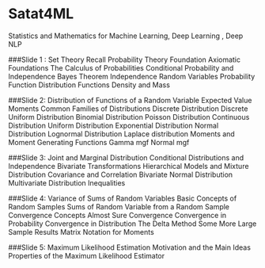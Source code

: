 # Satat4ML
Statistics and Mathematics for Machine Learning, Deep Learning , Deep NLP

###Slide 1 :
  Set Theory Recall
  Probability Theory Foundation
    Axiomatic Foundations
    The Calculus of Probabilities
    Conditional Probability and Independence
    Bayes Theorem
    Independence
    Random Variables
    Probability Function
    Distribution Functions
    Density and Mass

###Slide 2:
Distribution of Functions of a Random Variable
    Expected Value
    Moments
Common Families of Distributions
    Discrete Distribution
    Discrete Uniform Distribution
    Binomial Distribution
    Poisson Distribution
    Continuous Distribution
    Uniform Distribution
    Exponential Distribution
    Normal Distribution
    Lognormal Distribution
    Laplace distribution
Moments and Moment Generating Functions
    Gamma mgf
    Normal mgf
    
###Slide 3:
    Joint and Marginal Distribution
    Conditional Distributions and Independence
    Bivariate Transformations
    Hierarchical Models and Mixture Distribution
    Covariance and Correlation
    Bivariate Normal Distribution
    Multivariate Distribution
    Inequalities
    
###Slide 4:
    Variance of Sums of Random Variables
    Basic Concepts of Random Samples
    Sums of Random Variable from a Random Sample
    Convergence Concepts
    Almost Sure Convergence
    Convergence in Probability
    Convergence in Distribution
    The Delta Method
    Some More Large Sample Results
    Matrix Notation for Moments

###Slide 5:
Maximum Likelihood Estimation
  Motivation and the Main Ideas
  Properties of the Maximum Likelihood Estimator
